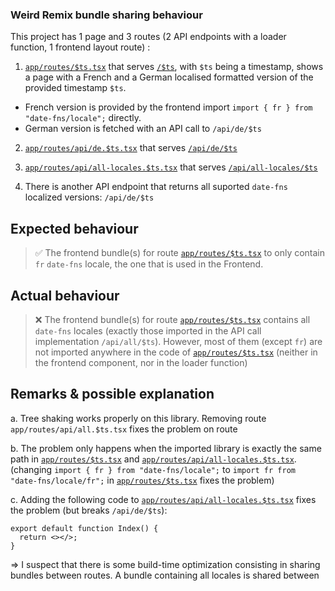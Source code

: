 ### Weird Remix bundle sharing behaviour

This project has 1 page and 3 routes (2 API endpoints with a loader function, 1 frontend layout route) :

1. [`app/routes/$ts.tsx`](./app/routes/%24q.tsx) that serves [`/$ts`](https://weird-remix-bundles-production.up.railway.app/1700000000000), with `$ts` being a timestamp, shows a page with a French and a German localised formatted version of the provided timestamp `$ts`.

- French version is provided by the frontend import `import { fr } from "date-fns/locale";` directly.
- German version is fetched with an API call to `/api/de/$ts`

2. [`app/routes/api/de.$ts.tsx`](./app/routes/api/de.%24ts.tsx) that serves [`/api/de/$ts`](https://weird-remix-bundles-production.up.railway.app/api/de/1700000000000)

3. [`app/routes/api/all-locales.$ts.tsx`](./app/routes/api/all-locales.%24ts.tsx) that serves [`/api/all-locales/$ts`](https://weird-remix-bundles-production.up.railway.app/api/all-locales/1700000000000)

4. There is another API endpoint that returns all suported `date-fns` localized versions: `/api/de/$ts`

## Expected behaviour

> ✅ The frontend bundle(s) for route [`app/routes/$ts.tsx`](./app/routes/%24ts.tsx) to only contain `fr` `date-fns` locale, the one that is used in the Frontend.

## Actual behaviour

> ❌ The frontend bundle(s) for route [`app/routes/$ts.tsx`](./app/routes/%24ts.tsx) contains all `date-fns` locales (exactly those imported in the API call implementation `/api/all/$ts`). However, most of them (except `fr`) are not imported anywhere in the code of [`app/routes/$ts.tsx`](./app/routes/%24ts.tsx) (neither in the frontend component, nor in the loader function)

## Remarks & possible explanation

a. Tree shaking works properly on this library. Removing route `app/routes/api/all.$ts.tsx` fixes the problem on route

b. The problem only happens when the imported library is exactly the same path in [`app/routes/$ts.tsx`](./app/routes/%24ts.tsx) and [`app/routes/api/all-locales.$ts.tsx`](./app/routes/api/all-locales.%24ts.tsx). (changing `import { fr } from "date-fns/locale";` to `import fr from "date-fns/locale/fr";` in [`app/routes/$ts.tsx`](./app/routes/%24ts.tsx) fixes the problem)

c. Adding the following code to [`app/routes/api/all-locales.$ts.tsx`](./app/routes/api/all-locales.%24ts.tsx) fixes the problem (but breaks `/api/de/$ts`):

```
export default function Index() {
  return <></>;
}
```

=> I suspect that there is some build-time optimization consisting in sharing bundles between routes. A bundle containing all locales is shared between
